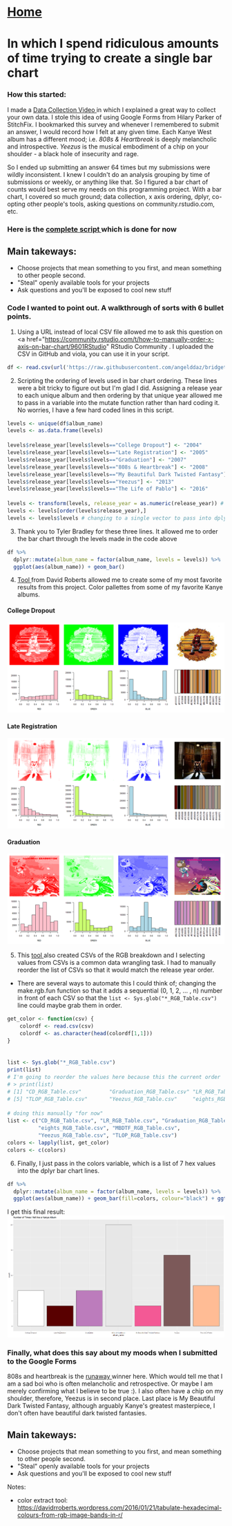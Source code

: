 # <a href="https://angelddaz.github.io/bridgetomasters/"> Home </a>

# In which I spend ridiculous amounts of time trying to create a single bar chart


### How this started:
I made a <a href="https://github.com/angelddaz/bridgetomasters/blob/master/collect_data.md"> Data Collection Video </a> in which I explained a great way to collect your own data. I stole this idea of using Google Forms from Hilary Parker of StitchFix. I bookmarked this survey and whenever I remembered to submit an answer, I would record how I felt at any given time. Each Kanye West album has a different mood; i.e. *808s & Heartbreak* is deeply melancholic and introspective. *Yeezus* is the musical embodiment of a chip on your shoulder - a black hole of insecurity and rage.

So I ended up submitting an answer 64 times but my submissions were wildly inconsistent. I knew I couldn't do an analysis grouping by time of submissions or weekly, or anything like that. So I figured a bar chart of counts would best serve my needs on this programming project. With a bar chart, I covered so much ground; data collection, x axis ordering, dplyr, co-opting other people's tools, asking questions on community.rstudio.com, etc.

### Here is the <a href="https://github.com/angelddaz/bridgetomasters/blob/master/R_scripts/ye_dev/barchart_script.R"> complete script </a> which is done for now

## Main takeways:
* Choose projects that mean something to you first, and mean something to other people second.
* "Steal" openly available tools for your projects
* Ask questions and you'll be exposed to cool new stuff

### Code I wanted to point out. A walkthrough of sorts with 6 bullet points.

1. Using a URL instead of local CSV file allowed me to ask this question on <a href="https://community.rstudio.com/t/how-to-manually-order-x-axis-on-bar-chart/9601RStudio" RStudio Community </a>. I uploaded the CSV in GitHub and viola, you can use it in your script.
```r
df <- read.csv(url('https://raw.githubusercontent.com/angelddaz/bridgetomasters/master/CSVs/ye_data.csv'))
```
2. Scripting the ordering of levels used in bar chart ordering. These lines were a bit tricky to figure out but I'm glad I did. Assigning a release year to each unique album and then ordering by that unique year allowed me to pass in a variable into the mutate function rather than hard coding it. No worries, I have a few hard coded lines in this script.

```r
levels <- unique(df$album_name)
levels <- as.data.frame(levels)

levels$release_year[levels$levels=="College Dropout"] <- "2004"
levels$release_year[levels$levels=="Late Registration"] <- "2005"
levels$release_year[levels$levels=="Graduation"] <- "2007"
levels$release_year[levels$levels=="808s & Heartbreak"] <- "2008"
levels$release_year[levels$levels=="My Beautiful Dark Twisted Fantasy"] <- "2010"
levels$release_year[levels$levels=="Yeezus"] <- "2013"
levels$release_year[levels$levels=="The Life of Pablo"] <- "2016"

levels <- transform(levels, release_year = as.numeric(release_year)) # changing to numeric so I can sort
levels <- levels[order(levels$release_year),]
levels <- levels$levels # changing to a single vector to pass into dplyr mutate function
```


3. Thank you to Tyler Bradley for these three lines. It allowed me to order the bar chart through the levels made in the code above 
```r
df %>% 
  dplyr::mutate(album_name = factor(album_name, levels = levels)) %>% 
  ggplot(aes(album_name)) + geom_bar()
```

4. <a href="https://davidrroberts.wordpress.com/2016/01/21/tabulate-hexadecimal-colours-from-rgb-image-bands-in-r/"> Tool </a> from David Roberts allowed me to create some of my most favorite results from this project. Color pallettes from some of my favorite Kanye albums.
#### College Dropout
![](https://github.com/angelddaz/bridgetomasters/blob/master/R_scripts/ye_dev/CD_RGB.png)
#### Late Registration
![](https://github.com/angelddaz/bridgetomasters/blob/master/R_scripts/ye_dev/LR_RGB.png)
#### Graduation
![](https://github.com/angelddaz/bridgetomasters/blob/master/R_scripts/ye_dev/Graduation_RGB.png)

5. This <a href="https://davidrroberts.wordpress.com/2016/01/21/tabulate-hexadecimal-colours-from-rgb-image-bands-in-r/"> tool </a> also created CSVs of the RGB breakdown and I selecting values from CSVs is a common data wrangling task. I had to manually reorder the list of CSVs so that it would match the release year order. 
* There are several ways to automate this I could think of; changing the make.rgb.fun function so that it adds a sequential (0, 1, 2, ... , n) number in front of each CSV so that the ```list <- Sys.glob("*_RGB_Table.csv")``` line could maybe grab them in order.

```r
get_color <- function(csv) {
    colordf <- read.csv(csv)
    colordf <- as.character(head(colordf[1,1]))
}


list <- Sys.glob("*_RGB_Table.csv")
print(list)
# I'm going to reorder the values here because this the current order
# > print(list)
# [1] "CD_RGB_Table.csv"         "Graduation_RGB_Table.csv" "LR_RGB_Table.csv"         "MBDTF_RGB_Table.csv"     
# [5] "TLOP_RGB_Table.csv"       "Yeezus_RGB_Table.csv"     "eights_RGB_Table.csv"

# doing this manually "for now"
list <- c("CD_RGB_Table.csv", "LR_RGB_Table.csv", "Graduation_RGB_Table.csv",
          "eights_RGB_Table.csv", "MBDTF_RGB_Table.csv", 
          "Yeezus_RGB_Table.csv", "TLOP_RGB_Table.csv")
colors <- lapply(list, get_color)
colors <- c(colors)
```
6. Finally, I just pass in the colors variable, which is a list of 7 hex values into the dplyr bar chart lines.
```r
df %>% 
  dplyr::mutate(album_name = factor(album_name, levels = levels)) %>% 
  ggplot(aes(album_name)) + geom_bar(fill=colors, colour="black") + ggtitle("Number of Times I felt like a Kanye Album")
```
I get this final result:
![](https://github.com/angelddaz/bridgetomasters/blob/master/R_scripts/ye_dev/final_bar_chart.png)

### Finally, what does this say about my moods when I submitted to the Google Forms
808s and heartbreak is the <a href="https://www.youtube.com/watch?v=semrAAeRlworunaway"> runaway </a> winner here. Which would tell me that I am a sad boi who is often melancholic and retrospective. Or maybe I am merely confirming what I believe to be true :). I also often have a chip on my shoulder, therefore, Yeezus is in second place. Last place is My Beautiful Dark Twisted Fantasy, although arguably Kanye's greatest masterpiece, I don't often have beautiful dark twisted fantasies. 

## Main takeways:
* Choose projects that mean something to you first, and mean something to other people second.
* "Steal" openly available tools for your projects
* Ask questions and you'll be exposed to cool new stuff


Notes:
* color extract tool: https://davidrroberts.wordpress.com/2016/01/21/tabulate-hexadecimal-colours-from-rgb-image-bands-in-r/
